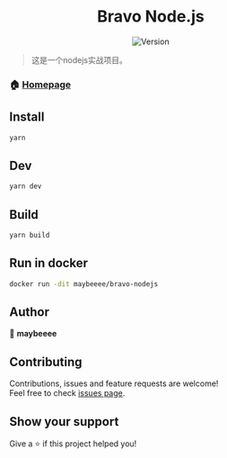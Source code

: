 <h1 align="center">Bravo Node.js</h1>
<p align="center">
  <img alt="Version" src="https://img.shields.io/badge/version-0.0.1-blue.svg?cacheSeconds=2592000" />
</p>

> 这是一个nodejs实战项目。

### 🏠 [Homepage](https://github.com/maybeeee/nodejs#readme)

## Install

```sh
yarn
```

## Dev

```sh
yarn dev
```

## Build

```sh
yarn build
```

## Run in docker

```sh
docker run -dit maybeeee/bravo-nodejs
```

## Author

👤 **maybeeee**


## Contributing

Contributions, issues and feature requests are welcome!<br />Feel free to check [issues page](https://github.com/maybeeee/nodejs/issues).

## Show your support

Give a ⭐️ if this project helped you!

